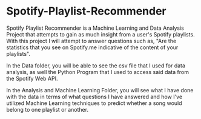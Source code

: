 # Spotify-Playlist-Recommender
Spotify Playlist Recommender is a Machine Learning and Data Analysis Project that attempts to gain as much insight from a user's Spotify playlists. With this project I will attempt to answer questions such as, "Are the statistics that you see on Spotify.me indicative of the content of your playlists". 

In the Data folder, you will be able to see the csv file that I used for data analysis, as well the Python Program that I used to access said data from the Spotify Web API.

In the Analysis and Machine Learning Folder, you will see what I have done with the data in terms of what questions I have answered and how I've utilized Machine Learning techniques to predict whether a song would belong to one playlist or another.
